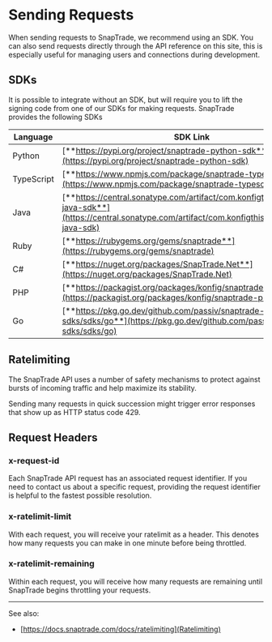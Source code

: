 # Sending Requests

When sending requests to SnapTrade, we recommend using an SDK. You can also send requests directly through the API reference on this site, this is especially useful for managing users and connections during development.

## SDKs

It is possible to integrate without an SDK, but will require you to lift the signing code from one of our SDKs for making requests. SnapTrade provides the following SDKs 

| **Language** | **SDK Link** |
| --- | --- |
| Python | [**https://pypi.org/project/snaptrade-python-sdk**](https://pypi.org/project/snaptrade-python-sdk) |
| TypeScript | [**https://www.npmjs.com/package/snaptrade-typescript-sdk**](https://www.npmjs.com/package/snaptrade-typescript-sdk) |
| Java | [**https://central.sonatype.com/artifact/com.konfigthis/snaptrade-java-sdk**](https://central.sonatype.com/artifact/com.konfigthis/snaptrade-java-sdk) |
| Ruby | [**https://rubygems.org/gems/snaptrade**](https://rubygems.org/gems/snaptrade) |
| C# | [**https://nuget.org/packages/SnapTrade.Net**](https://nuget.org/packages/SnapTrade.Net) |
| PHP | [**https://packagist.org/packages/konfig/snaptrade-php-sdk**](https://packagist.org/packages/konfig/snaptrade-php-sdk) |
| Go | [**https://pkg.go.dev/github.com/passiv/snaptrade-sdks/sdks/go**](https://pkg.go.dev/github.com/passiv/snaptrade-sdks/sdks/go) |

## Ratelimiting

The SnapTrade API uses a number of safety mechanisms to protect against bursts of incoming traffic and help maximize its stability.

Sending many requests in quick succession might trigger error responses that show up as HTTP status code 429.

## Request Headers

### x-request-id

Each SnapTrade API request has an associated request identifier. If you need to contact us about a specific request, providing the request identifier is helpful to the fastest possible resolution.

### x-ratelimit-limit

With each request, you will receive your ratelimit as a header. This denotes how many requests you can make in one minute before being throttled.

### x-ratelimit-remaining

Within each request, you will receive how many requests are remaining until SnapTrade begins throttling your requests. 

---

See also:
- [https://docs.snaptrade.com/docs/ratelimiting](Ratelimiting)
